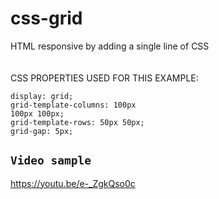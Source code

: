 # css-grid
HTML responsive by adding a single line of CSS
<br>
<br>
<br>
CSS PROPERTIES USED FOR THIS EXAMPLE:

<code>display: grid;</code><br>
<code>grid-template-columns: 100px 100px 100px;</code><br>
<code>grid-template-rows: 50px 50px;</code><br>
<code>grid-gap: 5px;</code><br>


<code><h2>Video sample</h2></code>
https://youtu.be/e-_ZgkQso0c
